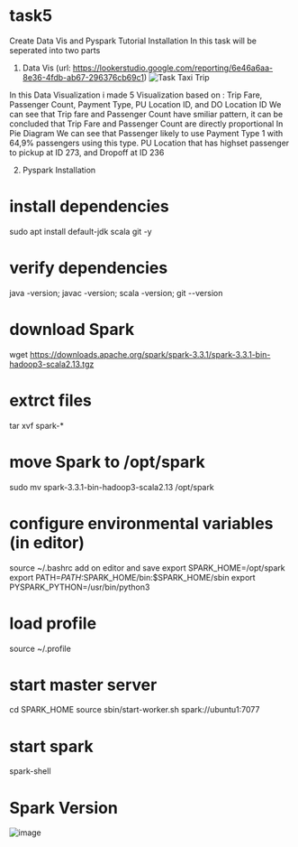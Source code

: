 # task5
Create Data Vis and Pyspark Tutorial Installation
In this task will be seperated into two parts
1. Data Vis (url: https://lookerstudio.google.com/reporting/6e46a6aa-8e36-4fdb-ab67-296376cb69c1)
![Task Taxi Trip](https://user-images.githubusercontent.com/74971584/225286254-b26e77ee-619e-4801-9ce2-559453534c0b.png)

In this Data Visualization i made 5 Visualization based on : Trip Fare, Passenger Count, Payment Type, PU Location ID, and DO Location ID
We can see that Trip fare and Passenger Count have smiliar pattern, it can be concluded that Trip Fare and Passenger Count are directly proportional
In Pie Diagram We can see that Passenger likely to use Payment Type 1 with 64,9% passengers using this type. 
PU Location that has highset passenger to pickup at ID 273, and Dropoff at ID 236



2. Pyspark Installation

# install dependencies
sudo apt install default-jdk scala git -y

# verify dependencies
java -version; javac -version; scala -version; git --version

# download Spark
wget https://downloads.apache.org/spark/spark-3.3.1/spark-3.3.1-bin-hadoop3-scala2.13.tgz

# extrct files
tar xvf spark-*

# move Spark to /opt/spark
sudo mv spark-3.3.1-bin-hadoop3-scala2.13 /opt/spark

# configure environmental variables (in editor)
source ~/.bashrc
add on editor and save
export SPARK_HOME=/opt/spark
export PATH=$PATH:$SPARK_HOME/bin:$SPARK_HOME/sbin
export PYSPARK_PYTHON=/usr/bin/python3

# load profile
source ~/.profile

# start master server

cd SPARK_HOME
source sbin/start-worker.sh spark://ubuntu1:7077

# start spark
spark-shell

# Spark Version
![image](https://user-images.githubusercontent.com/74971584/225287927-2603a073-6ec8-4791-aab7-3320456b0189.png)


